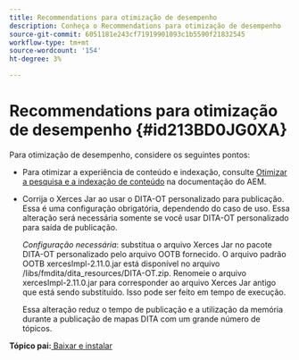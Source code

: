 ```yaml
---
title: Recommendations para otimização de desempenho
description: Conheça o Recommendations para otimização de desempenho
source-git-commit: 6051181e243cf71919901093c1b5590f21832545
workflow-type: tm+mt
source-wordcount: '154'
ht-degree: 3%

---
```



# Recommendations para otimização de desempenho {#id213BD0JG0XA}

Para otimização de desempenho, considere os seguintes pontos:

- Para otimizar a experiência de conteúdo e indexação, consulte [Otimizar a pesquisa e a indexação de conteúdo](https://experienceleague.adobe.com/docs/experience-manager-cloud-service/operations/indexing.html?lang=pt-BR) na documentação do AEM.

- Corrija o Xerces Jar ao usar o DITA-OT personalizado para publicação. Essa é uma configuração obrigatória, dependendo do caso de uso. Essa alteração será necessária somente se você usar DITA-OT personalizado para saída de publicação.

  *Configuração necessária*: substitua o arquivo Xerces Jar no pacote DITA-OT personalizado pelo arquivo OOTB fornecido. O arquivo padrão OOTB xercesImpl-2.11.0.jar está disponível no arquivo /libs/fmdita/dita\_resources/DITA-OT.zip. Renomeie o arquivo xercesImpl-2.11.0.jar para corresponder ao arquivo Xerces Jar antigo que está sendo substituído. Isso pode ser feito em tempo de execução.

  Essa alteração reduz o tempo de publicação e a utilização da memória durante a publicação de mapas DITA com um grande número de tópicos.


**Tópico pai:**[ Baixar e instalar](download-install.md)

